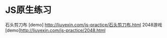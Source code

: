 # JS原生练习
石头剪刀布 [demo] http://liuyexin.com/js-practice/石头剪刀布.html
2048游戏   [demo]http://liuyexin.com/js-practice/2048.html
